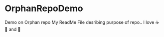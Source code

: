 # OrphanRepoDemo
Demo on Orphan repo
My ReadMe File desribing purpose of repo..
I love ☕ :pizza: and 👯 
